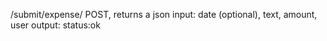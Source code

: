 /submit/expense/
    POST, returns a json
    input: date (optional), text, amount, user
    output: status:ok
